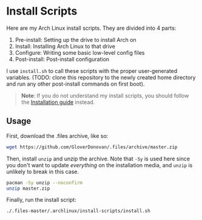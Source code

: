 # Install Scripts

Here are my Arch Linux install scripts. They are divided into 4 parts:

1. Pre-install: Setting up the drive to install Arch on
2. Install: Installing Arch Linux to that drive
3. Configure: Writing some basic low-level config files
4. Post-install: Post-install configuration

I use `install.sh` to call these scripts with the proper user-generated variables. (TODO: clone this repository to the newly created home directory and run any other post-install commands on first boot).

> **Note**: If you do not understand my install scripts, you should follow the [Installation guide][archguide] instead.

## Usage

First, download the .files archive, like so:

```sh
wget https://github.com/GloverDonovan/.files/archive/master.zip
```

Then, install `unzip` and unzip the archive. Note that `-Sy` is used here since you don't want to update *everything* on the installation media, and `unzip` is unlikely to break in this case.

```sh
pacman -Sy unzip --noconfirm
unzip master.zip
```

Finally, run the install script:

```sh
./.files-master/.archlinux/install-scripts/install.sh
```

[archguide]: https://wiki.archlinux.org/index.php/Installation_guide
